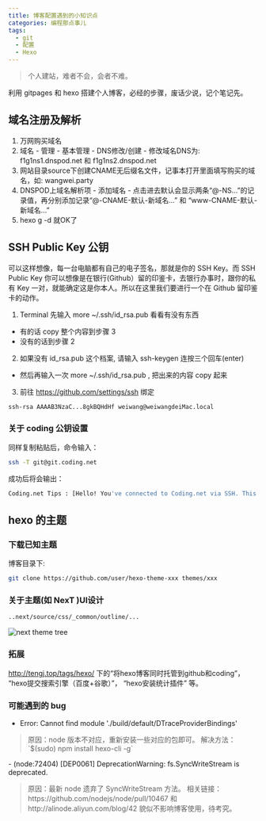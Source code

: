 ```yaml
---
title: 博客配置遇到的小知识点
categories: 编程那点事儿
tags:
  - git
  - 配置
  - Hexo
---
```

<blockquote class="blockquote-center">个人建站，难者不会，会者不难。
</blockquote>

<!--more-->

利用 gitpages 和 hexo 搭建个人博客，必经的步骤，废话少说，记个笔记先。

## 域名注册及解析

1. 万网购买域名
2. 域名 - 管理 - 基本管理 - DNS修改/创建 - 修改域名DNS为: f1g1ns1.dnspod.net 和 f1g1ns2.dnspod.net
3. 网站目录source下创建CNAME无后缀名文件，记事本打开里面填写购买的域名，如: wangwei.party
4. DNSPOD上域名解析项 - 添加域名 - 点击进去默认会显示两条“@-NS...”的记录值，再分别添加记录“@-CNAME-默认-新域名...” 和 “www-CNAME-默认-新域名...”
5. hexo g -d 就OK了

## SSH Public Key 公钥

可以这样想像，每一台电脑都有自己的电子签名，那就是你的 SSH Key。而 SSH Public Key 你可以想像是在银行(Github）留的印鉴卡，去银行办事时，跟你的私有 Key 一对，就能确定这是你本人。所以在这里我们要进行一个在 Github 留印鉴卡的动作。

1. Terminal 先输入 more ~/.ssh/id_rsa.pub 看看有没有东西
 - 有的话 copy 整个内容到步骤 3
 - 没有的话到步骤 2
2. 如果没有 id_rsa.pub 这个档案, 请输入 ssh-keygen 连按三个回车(enter)
 - 然后再输入一次 more ~/.ssh/id_rsa.pub , 把出来的内容 copy 起来
3. 前往 https://github.com/settings/ssh 绑定

``` bash
ssh-rsa AAAAB3NzaC...8gkBQHdHf weiwang@weiwangdeiMac.local
```
### 关于 coding 公钥设置

同样复制粘贴后，命令输入：

``` bash
ssh -T git@git.coding.net
```

成功后将会输出：

``` bash
Coding.net Tips : [Hello! You've connected to Coding.net via SSH. This is a deploy key.]
```

## hexo 的主题

### 下载已知主题

博客目录下:
``` bash
git clone https://github.com/user/hexo-theme-xxx themes/xxx
```

### 关于主题(如 NexT )UI设计

``` bash
..next/source/css/_common/outline/...
```

![next theme tree](http://ogudt6aal.bkt.clouddn.com/image/hexo-next.png "next theme tree")  

### 拓展

http://tengj.top/tags/hexo/  下的“将hexo博客同时托管到github和coding”， “hexo提交搜索引擎（百度+谷歌）”， “hexo安装统计插件” 等。

### 可能遇到的 bug

- Error: Cannot find module './build/default/DTraceProviderBindings'
<blockquote>
原因：node 版本不对应，重新安装一些对应的包即可。  
解决方法： `$(sudo) npm install hexo-cli -g`
</blockquote>
- (node:72404) [DEP0061] DeprecationWarning: fs.SyncWriteStream is deprecated.
<blockquote>
原因：最新 node 遗弃了 SyncWriteStream 方法。  
相关链接：https://github.com/nodejs/node/pull/10467 和 http://alinode.aliyun.com/blog/42
貌似不影响博客使用，待考究。
</blockquote>
